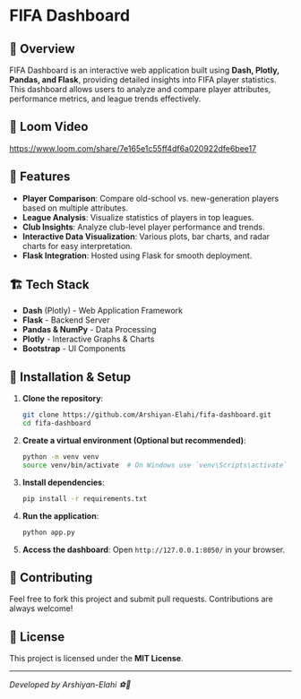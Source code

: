 # FIFA Dashboard

## 📌 Overview
FIFA Dashboard is an interactive web application built using **Dash, Plotly, Pandas, and Flask**, providing detailed insights into FIFA player statistics. This dashboard allows users to analyze and compare player attributes, performance metrics, and league trends effectively.

## 📌 Loom Video 
https://www.loom.com/share/7e165e1c55ff4df6a020922dfe6bee17

## 🚀 Features
- **Player Comparison**: Compare old-school vs. new-generation players based on multiple attributes.
- **League Analysis**: Visualize statistics of players in top leagues.
- **Club Insights**: Analyze club-level player performance and trends.
- **Interactive Data Visualization**: Various plots, bar charts, and radar charts for easy interpretation.
- **Flask Integration**: Hosted using Flask for smooth deployment.

## 🏗️ Tech Stack
- **Dash** (Plotly) - Web Application Framework
- **Flask** - Backend Server
- **Pandas & NumPy** - Data Processing
- **Plotly** - Interactive Graphs & Charts
- **Bootstrap** - UI Components



## 🔧 Installation & Setup
1. **Clone the repository**:
   ```bash
   git clone https://github.com/Arshiyan-Elahi/fifa-dashboard.git
   cd fifa-dashboard
   ```
2. **Create a virtual environment (Optional but recommended)**:
   ```bash
   python -m venv venv
   source venv/bin/activate  # On Windows use `venv\Scripts\activate`
   ```
3. **Install dependencies**:
   ```bash
   pip install -r requirements.txt
   ```
4. **Run the application**:
   ```bash
   python app.py
   ```
5. **Access the dashboard**:
   Open `http://127.0.0.1:8050/` in your browser.

## 🤝 Contributing
Feel free to fork this project and submit pull requests. Contributions are always welcome!

## 📜 License
This project is licensed under the **MIT License**.

---
_Developed by Arshiyan-Elahi ⚽🚀_

